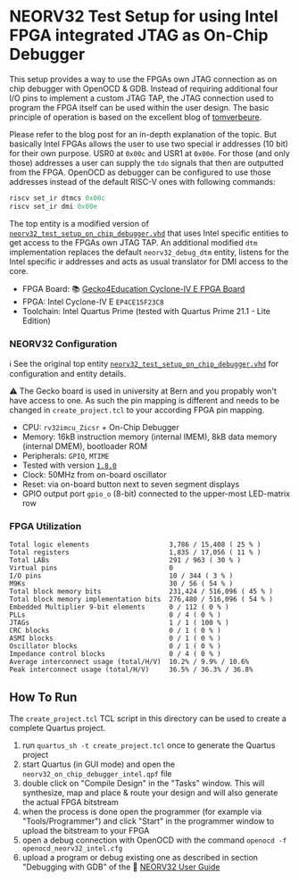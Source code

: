 # NEORV32 Test Setup for using Intel FPGA integrated JTAG as On-Chip Debugger

This setup provides a way to use the FPGAs own JTAG connection as on chip debugger with OpenOCD & GDB.
Instead of requiring additional four I/O pins to implement a custom JTAG TAP, the JTAG connection used
to program the FPGA itself can be used within the user design. The basic principle of operation is based
on the excellent blog of [tomverbeure](https://tomverbeure.github.io/2021/10/30/Intel-JTAG-Primitive.html).

Please refer to the blog post for an in-depth explanation of the topic. But basically Intel FPGAs allows the user to use two special ir addresses (10 bit) for their own purpose. USR0 at `0x00c`
and USR1 at `0x00e`. For those (and only those) addresses a user can supply the `tdo` signals that then are
outputted from the FPGA. OpenOCD as debugger can be configured to use those addresses instead of the default RISC-V ones with following commands:

```tcl
riscv set_ir dtmcs 0x00c
riscv set_ir dmi 0x00e
```

The top entity is a modified version of [`neorv32_test_setup_on_chip_debugger.vhd`](https://github.com/stnolting/neorv32/blob/master/rtl/test_setups/neorv32_test_setup_on_chip_debugger.vhd)
that uses Intel specific entities to get access to the FPGAs own JTAG TAP. An additional modified `dtm` implementation replaces the default `neorv32_debug_dtm` entity, listens for the Intel specific ir addresses and acts as usual translator for DMI access to the core.

* FPGA Board: :books: [Gecko4Education Cyclone-IV E FPGA Board](https://gecko-wiki.ti.bfh.ch/gecko4education:start)
* FPGA: Intel Cyclone-IV E `EP4CE15F23C8`
* Toolchain: Intel Quartus Prime (tested with Quartus Prime 21.1 - Lite Edition)


### NEORV32 Configuration

:information_source: See the original top entity [`neorv32_test_setup_on_chip_debugger.vhd`](https://github.com/stnolting/neorv32/blob/master/rtl/test_setups/neorv32_test_setup_on_chip_debugger.vhd) for
configuration and entity details.

:warning: The Gecko board is used in university at Bern and you propably won't have access to one. As such the pin mapping is different and needs to be changed in `create_project.tcl` to your according FPGA pin mapping.

* CPU: `rv32imcu_Zicsr` + On-Chip Debugger
* Memory: 16kB instruction memory (internal IMEM), 8kB data memory (internal DMEM), bootloader ROM
* Peripherals: `GPIO`, `MTIME`
* Tested with version [`1.8.0`](https://github.com/stnolting/neorv32/blob/master/CHANGELOG.md)
* Clock: 50MHz from on-board oscillator
* Reset: via on-board button next to seven segment displays
* GPIO output port `gpio_o` (8-bit) connected to the upper-most LED-matrix row


### FPGA Utilization

```
Total logic elements                    3,786 / 15,408 ( 25 % )
Total registers                         1,835 / 17,056 ( 11 % )
Total LABs                              291 / 963 ( 30 % )
Virtual pins                            0
I/O pins                                10 / 344 ( 3 % )
M9Ks                                    30 / 56 ( 54 % )
Total block memory bits                 231,424 / 516,096 ( 45 % )
Total block memory implementation bits  276,480 / 516,096 ( 54 % )
Embedded Multiplier 9-bit elements      0 / 112 ( 0 % )
PLLs                                    0 / 4 ( 0 % )
JTAGs                                   1 / 1 ( 100 % )
CRC blocks                              0 / 1 ( 0 % )
ASMI blocks                             0 / 1 ( 0 % )
Oscillator blocks                       0 / 1 ( 0 % )
Impedance control blocks                0 / 4 ( 0 % )
Average interconnect usage (total/H/V)  10.2% / 9.9% / 10.6%
Peak interconnect usage (total/H/V)     36.5% / 36.3% / 36.8%
```


## How To Run

The `create_project.tcl` TCL script in this directory can be used to create a complete Quartus project.

1. run `quartus_sh -t create_project.tcl` once to generate the Quartus project
2. start Quartus (in GUI mode) and open the `neorv32_on_chip_debugger_intel.qpf` file
3. double click on "Compile Design" in the "Tasks" window. This will synthesize, map and place & route your design and will also generate the actual FPGA bitstream
4. when the process is done open the programmer (for example via "Tools/Programmer") and click "Start" in the programmer window to upload the bitstream to your FPGA
5. open a debug connection with OpenOCD with the command `openocd -f openocd_neorv32_intel.cfg`
6. upload a program or debug existing one as described in section "Debugging with GDB" of the :page_facing_up: [NEORV32 User Guide](https://stnolting.github.io/neorv32/ug/#_debugging_with_gdb)
